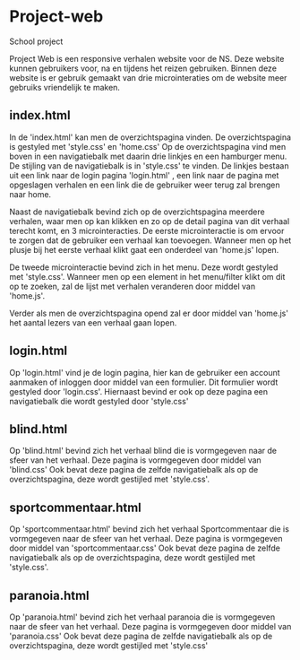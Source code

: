 # Project-web
School project

Project Web is een responsive verhalen website voor de NS. Deze website kunnen gebruikers voor, na en tijdens het reizen gebruiken. Binnen deze website is er gebruik gemaakt van drie microinteraties om de website meer gebruiks vriendelijk te maken.

## index.html ##

In de 'index.html' kan men de overzichtspagina vinden. De overzichtspagina is gestyled met 'style.css' en 'home.css'
Op de overzichtspagina vind men boven in een navigatiebalk met daarin drie linkjes  en een hamburger menu. De stijling van de navigatiebalk is in 'style.css' te vinden. De linkjes bestaan uit een link naar de login pagina 'login.html' , een link naar de pagina met opgeslagen verhalen en een link die de gebruiker weer terug zal brengen naar home.

Naast de navigatiebalk bevind zich op de overzichtspagina meerdere verhalen, waar men op kan klikken en zo op de detail pagina van dit verhaal terecht komt, en 3 microinteracties. De eerste microinteractie is om ervoor te zorgen dat de gebruiker een verhaal kan toevoegen. Wanneer men op het plusje bij het eerste verhaal klikt gaat een onderdeel van 'home.js' lopen.

De tweede microinteractie bevind zich in het menu. Deze wordt gestyled met 'style.css'. Wanneer men op een element in het menu/filter klikt om dit op te zoeken, zal de lijst met verhalen veranderen door middel van 'home.js'.

Verder als men de overzichtspagina opend zal er door middel van 'home.js' het aantal lezers van een verhaal gaan lopen.

## login.html ##

Op 'login.html' vind je de login pagina, hier kan de gebruiker een account aanmaken of inloggen door middel van een formulier. Dit formulier wordt gestyled door 'login.css'. Hiernaast bevind er ook op deze pagina een navigatiebalk die wordt gestyled door 'style.css'

## blind.html ##

Op 'blind.html' bevind zich het verhaal blind die is vormgegeven naar de sfeer van het verhaal. Deze pagina is vormgegeven door middel van 'blind.css' Ook bevat deze pagina de zelfde navigatiebalk als op de overzichtspagina, deze wordt gestijled met 'style.css'.

## sportcommentaar.html ##

Op 'sportcommentaar.html' bevind zich het verhaal Sportcommentaar die is vormgegeven naar de sfeer van het verhaal. Deze pagina is vormgegeven door middel van 'sportcommentaar.css' Ook bevat deze pagina de zelfde navigatiebalk als op de overzichtspagina, deze wordt gestijled met 'style.css'.

## paranoia.html ##

Op 'paranoia.html' bevind zich het verhaal paranoia die is vormgegeven naar de sfeer van het verhaal. Deze pagina is vormgegeven door middel van 'paranoia.css' Ook bevat deze pagina de zelfde navigatiebalk als op de overzichtspagina, deze wordt gestijled met 'style.css'
